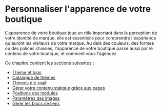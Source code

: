 # Personnaliser l'apparence de votre boutique

L'apparence de votre boutique joue un rôle important dans la perception de votre identité de marque, elle est essentielle pour comprendre l'expérience qu'auront les visiteurs de votre marque. Au delà des couleurs, des formes ou des polices choisies, l'apparence de votre boutique passe aussi par le contenu de votre boutique, et comment vous l'agencez.

 Ce chapitre contient les sections suivantes :

* [Thème et logo](theme-et-logo.md)
* [Catalogue de thèmes](catalogue-de-themes.md)
* [Thèmes d'e-mail](themes-de-mail.md)
* [Gérer votre contenu statique grâce aux pages](gerer-votre-contenu-statique-grace-aux-pages.md)
* [Positions des modules](positions-des-modules.md)
* [Paramètres des images](parametres-des-images.md)
* [Gérer les blocs de liens](gerer-les-blocs-de-liens.md)



